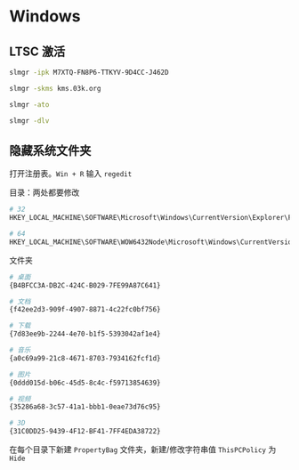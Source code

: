 # Windows

## LTSC 激活

```bash
slmgr -ipk M7XTQ-FN8P6-TTKYV-9D4CC-J462D

slmgr -skms kms.03k.org

slmgr -ato

slmgr -dlv
```

## 隐藏系统文件夹

打开注册表。`Win + R` 输入 `regedit`

目录：两处都要修改

```sh
# 32
HKEY_LOCAL_MACHINE\SOFTWARE\Microsoft\Windows\CurrentVersion\Explorer\FolderDescriptions\

# 64
HKEY_LOCAL_MACHINE\SOFTWARE\WOW6432Node\Microsoft\Windows\CurrentVersion\Explorer\FolderDescriptions\
```

文件夹

```sh
# 桌面
{B4BFCC3A-DB2C-424C-B029-7FE99A87C641}

# 文档
{f42ee2d3-909f-4907-8871-4c22fc0bf756}

# 下载
{7d83ee9b-2244-4e70-b1f5-5393042af1e4}

# 音乐
{a0c69a99-21c8-4671-8703-7934162fcf1d}

# 图片
{0ddd015d-b06c-45d5-8c4c-f59713854639}

# 视频
{35286a68-3c57-41a1-bbb1-0eae73d76c95}

# 3D
{31C0DD25-9439-4F12-BF41-7FF4EDA38722}
```

在每个目录下新建 `PropertyBag` 文件夹，新建/修改字符串值 `ThisPCPolicy` 为 `Hide`
